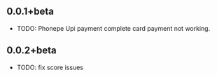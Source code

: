 ## 0.0.1+beta

* TODO: Phonepe Upi payment complete card payment not working.

## 0.0.2+beta

* TODO: fix score issues
